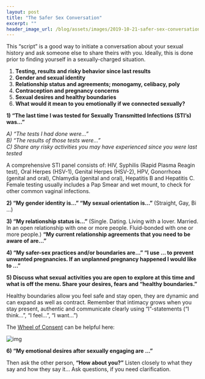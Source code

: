 ```yaml
---
layout: post
title: "The Safer Sex Conversation"
excerpt: ""
header_image_url: /blog/assets/images/2019-10-21-safer-sex-conversation/1__lrcvVcdNCV0vLeyQowv_A.jpeg
---
```


This “script” is a good way to initiate a conversation about your sexual history and ask someone else to share theirs with you. Ideally, this is done prior to finding yourself in a sexually-charged situation.

1. **Testing, results and risky behavior since last results**
2. **Gender and sexual identity**
3. **Relationship status and agreements; monogamy, celibacy, poly**
4. **Contraception and pregnancy concerns**
5. **Sexual desires and healthy boundaries**
6. **What would it mean to you emotionally if we connected sexually?**

**1) “The last time I was tested for Sexually Transmitted Infections (STI’s) was…”**

*A) “The tests I had done were…”<br />
B) “The results of those tests were…”<br />
C) Share any risky activities you may have experienced since you were last tested*

A comprehensive STI panel consists of: HIV, Syphilis (Rapid Plasma Reagin test), Oral Herpes (HSV-1), Genital Herpes (HSV-2), HPV, Gonorrhoea (genital and oral), Chlamydia (genital and oral), Hepatitis B and Hepatitis C. Female testing usually includes a Pap Smear and wet mount, to check for other common vaginal infections.

**2) “My gender identity is…” “My sexual orientation is…”** (Straight, Gay, Bi …)

**3) “My relationship status is…”** (Single. Dating. Living with a lover. Married. In an open relationship with one or more people. Fluid-bonded with one or more people.) **“My current relationship agreements that you need to be aware of are…”**

**4) “My safer-sex practices and/or boundaries are…” “I use … to prevent unwanted pregnancies. If an unplanned pregnancy happened I would like to …”**

**5) Discuss what sexual activities you are open to explore at this time and what is off the menu. Share your desires, fears and “healthy boundaries.”**

Healthy boundaries allow you feel safe and stay open, they are dynamic and can expand as well as contract. Remember that intimacy grows when you stay present, authentic and communicate clearly using “I”-statements (“I think…”, “I feel…”, “I want…”)

The [Wheel of Consent](https://www.youtube.com/watch?v=auokDp_EA80) can be helpful here:

![img](https://miro.medium.com/max/863/0*0LMp7IPl7Jv0omFH)

**6) “My emotional desires after sexually engaging are …”**

Then ask the other person, **“How about you?”** Listen closely to what they say and how they say it… Ask questions, if you need clarification.